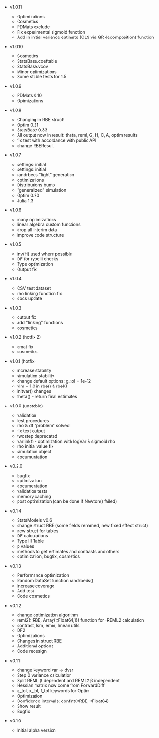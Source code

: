 - v1.0.11
    * Optimizations
    * Cosmetics
    * PDMats exclude
    * Fix experimental sigmoid function
    * Add in initial variance estimate (OLS via QR decomposition) function 

- v1.0.10
    * Cosmetics
    * StatsBase.coeftable
    * StatsBase.vcov
    * Minor optimizations
    * Some stable tests for 1.5

- v1.0.9
    * PDMats 0.10
    * Opimizations

- v1.0.8
    * Changing in RBE struct!
    * Optim 0.21
    * StatsBase 0.33
    * All output now in result: theta, reml, G, H, C, A, optim results
    * fix test with accordance with public API
    * change RBEResult

- v1.0.7
    * settings: initial
    * settings: initial
    * randrbeds "light" generation
    * optimizations
    * Distributions bump
    * "generalized" simulation
    * Optim 0.20
    * Julia 1.3

- v1.0.6
    * many optimizations
    * linear algebra custom functions
    * drop all interim data
    * improve code structure

- v1.0.5
    * inv(H) used where possible
    * DF for typeiii checks
    * Type optimization
    * Output fix

- v1.0.4
    * CSV test dataset
    * rho linking function fix
    * docs update

- v1.0.3
    * output fix
    * add "linking" functions
    * cosmetics

- v1.0.2 (hotfix 2)
    * cmat fix
    * cosmetics

- v1.0.1 (hotfix)
    * increase stability
    * simulation stability
    * change default options: g_tol = 1e-12
    * vlm = 1.0 in rbe() & rbe!()
    * initvar() changes
    * theta() - return final estimates

- v1.0.0 (unstable)
    * validation
    * test procedures
    * rho & df "problem" solved
    * fix text output
    * twostep deprecated
    * varlink() - optimization with logVar & sigmoid rho
    * rho initial value fix
    * simulation object
    * documuntation

- v0.2.0
    * bugfix
    * optimization
    * documentation
    * validation tests
    * memory caching
    * post optimization (can be done if Newton() failed)

- v0.1.4
    * StatsModels v0.6
    * change struct RBE (some fields renamed, new fixed effect struct)
    * new struct for tables
    * DF calculations
    * Type III Table
    * p values
    * methods to get estimates and contrasts and others
    * optimization, bugfix, cosmetics

- v0.1.3
    * Performance optimization
    * Random DataSet function randrbeds()
    * Increase coverage
    * Add test
    * Code cosmetics

- v0.1.2
    * change optimization algorithm
    * reml2(::RBE, Array{::Float64,1}) function for -REML2 calculation
    * contrast, lsm, emm, lmean utils
    * DF2
    * Optimizations
    * Changes in struct RBE
    * Additional options
    * Code redesign


- v0.1.1
    * change keyword var -> dvar
    * Step 0 variance calculation
    * Split REML β dependent and REML2 β independent
    * Hessian matrix now come from ForwardDiff
    *  g_tol, x_tol, f_tol keywords for Optim
    * Optimization
    * Confidence intervals: confint(::RBE, ::Float64)
    * Show result
    * Bugfix

- v0.1.0
    * Initial alpha version
